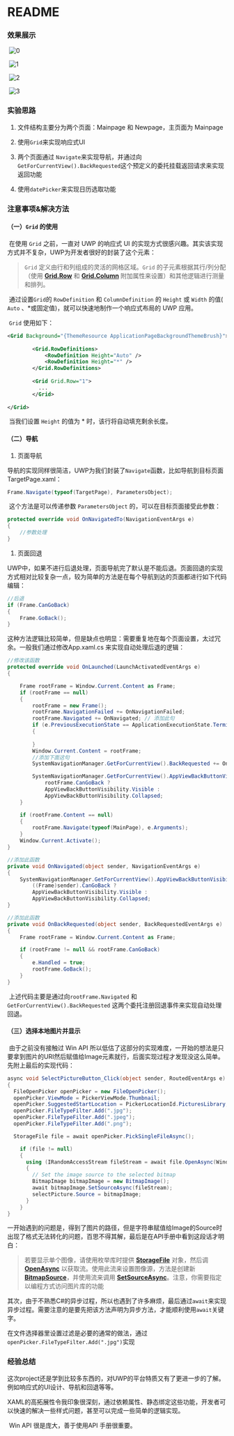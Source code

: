 # README

### 效果展示

​							![0](http://ompnv884d.bkt.clouddn.com/0.JPG)

​							![1](http://ompnv884d.bkt.clouddn.com/1.JPG)

​							![2](http://ompnv884d.bkt.clouddn.com/2.JPG)

​							![3](http://ompnv884d.bkt.clouddn.com/3.JPG)									

### 实验思路

1. 文件结构主要分为两个页面：Mainpage 和 Newpage，主页面为 Mainpage 

2. 使用`Grid`来实现响应式UI

3. 两个页面通过 `Navigate`来实现导航，并通过向`GetForCurrentView().BackRequested`这个预定义的委托挂载返回请求来实现返回功能

4. 使用`datePicker`来实现日历选取功能

### 注意事项&解决方法

#### （一）`Grid` 的使用

​	在使用 `Grid` 之前，一直对 UWP 的响应式 UI 的实现方式很感兴趣。其实该实现方式并不复杂，UWP为开发者很好的封装了这个元素：

> `Grid` 定义由行和列组成的灵活的网格区域。`Grid` 的子元素根据其行/列分配（使用 [**Grid.Row**](https://msdn.microsoft.com/zh-cn/library/windows/apps/windows.ui.xaml.controls.grid.row.aspx)  和 [**Grid.Column**](https://msdn.microsoft.com/zh-cn/library/windows/apps/windows.ui.xaml.controls.grid.column.aspx) 附加属性来设置）和其他逻辑进行测量和排列。

​	通过设置`Grid`的 `RowDefinition` 和 `ColumnDefinition` 的 `Height` 或 `Width` 的值( `Auto` 、*或固定值)，就可以快速地制作一个响应式布局的 UWP 应用。

​	`Grid` 使用如下：

```xml
<Grid Background="{ThemeResource ApplicationPageBackgroundThemeBrush}">
        
        <Grid.RowDefinitions>
            <RowDefinition Height="Auto" />
            <RowDefinition Height="*" />
        </Grid.RowDefinitions>
  		
  		<Grid Grid.Row="1">
          ...  
        </Grid>
  
</Grid>
```

​	当我们设置 `Height` 的值为 * 时，该行将自动填充剩余长度。

#### （二）导航

1.   页面导航

​	导航的实现同样很简洁，UWP为我们封装了`Navigate`函数，比如导航到目标页面TargetPage.xaml：

```c#
Frame.Navigate(typeof(TargetPage), ParametersObject);
```

​	这个方法是可以传递参数 `ParametersObject` 的，可以在目标页面接受此参数：

```c#
protected override void OnNavigatedTo(NavigationEventArgs e)
{
    //参数处理
}
```

1.   页面回退

​	UWP中，如果不进行后退处理，页面导航完了默认是不能后退。页面回退的实现方式相对比较复杂一点，较为简单的方法是在每个导航到达的页面都进行如下代码编辑：

```c#
//后退
if (Frame.CanGoBack)
{
    Frame.GoBack();
}
```

​	这种方法逻辑比较简单，但是缺点也明显：需要重复地在每个页面设置，太过冗余。一般我们通过修改App.xaml.cs 来实现自动处理后退的逻辑：

```c#
//修改该函数
protected override void OnLaunched(LaunchActivatedEventArgs e)
{

    Frame rootFrame = Window.Current.Content as Frame;
    if (rootFrame == null)
    {
        rootFrame = new Frame();
        rootFrame.NavigationFailed += OnNavigationFailed;
        rootFrame.Navigated += OnNavigated; // 添加此句
        if (e.PreviousExecutionState == ApplicationExecutionState.Terminated)
        {
           
        }
        Window.Current.Content = rootFrame;
		//添加下面这句
        SystemNavigationManager.GetForCurrentView().BackRequested += OnBackRequested;

        SystemNavigationManager.GetForCurrentView().AppViewBackButtonVisibility =
            rootFrame.CanGoBack ?
            AppViewBackButtonVisibility.Visible :
            AppViewBackButtonVisibility.Collapsed;
    }

    if (rootFrame.Content == null)
    {
        rootFrame.Navigate(typeof(MainPage), e.Arguments);
    }
    Window.Current.Activate();
}

//添加此函数
private void OnNavigated(object sender, NavigationEventArgs e)
{
    SystemNavigationManager.GetForCurrentView().AppViewBackButtonVisibility =
        ((Frame)sender).CanGoBack ?
        AppViewBackButtonVisibility.Visible :
        AppViewBackButtonVisibility.Collapsed;
}

//添加此函数
private void OnBackRequested(object sender, BackRequestedEventArgs e)
{
    Frame rootFrame = Window.Current.Content as Frame;

    if (rootFrame != null && rootFrame.CanGoBack)
    {
        e.Handled = true;
        rootFrame.GoBack();
    }
}
```

​	上述代码主要是通过向`rootFrame.Navigated` 和`GetForCurrentView().BackRequested` 这两个委托注册回退事件来实现自动处理回退。

#### （三）选择本地图片并显示

​	由于之前没有接触过 Win API 所以低估了这部分的实现难度，一开始的想法是只要拿到图片的URI然后赋值给Image元素就行，后面实现过程才发现没这么简单。先附上最后的实现代码：

```c#
async void SelectPictureButton_Click(object sender, RoutedEventArgs e)
{
  FileOpenPicker openPicker = new FileOpenPicker();
  openPicker.ViewMode = PickerViewMode.Thumbnail;
  openPicker.SuggestedStartLocation = PickerLocationId.PicturesLibrary;
  openPicker.FileTypeFilter.Add(".jpg");
  openPicker.FileTypeFilter.Add(".jpeg");
  openPicker.FileTypeFilter.Add(".png");

  StorageFile file = await openPicker.PickSingleFileAsync();

  	if (file != null)
    {
      using (IRandomAccessStream fileStream = await file.OpenAsync(Windows.Storage.FileAccessMode.Read))
      {
        // Set the image source to the selected bitmap 
        BitmapImage bitmapImage = new BitmapImage();
        await bitmapImage.SetSourceAsync(fileStream);
        selectPicture.Source = bitmapImage;
      }
    }
}
```

​	一开始遇到的问题是，得到了图片的路径，但是字符串赋值给Image的Source时出现了格式无法转化的问题，百思不得其解，最后是在API手册中看到这段话才明白：

> 若要显示单个图像，请使用枚举库时提供 [**StorageFile**](https://msdn.microsoft.com/zh-cn/library/windows/apps/xaml/windows.storage.storagefile.aspx) 对象，然后调 [**OpenAsync**](https://msdn.microsoft.com/zh-cn/library/windows/apps/xaml/br227221.aspx) 以获取流。使用此流来设置图像源，方法是创建新 [**BitmapSource**](https://msdn.microsoft.com/zh-cn/library/windows/apps/xaml/windows.ui.xaml.media.imaging.bitmapsource.aspx)，并使用流来调用 [**SetSourceAsync**](https://msdn.microsoft.com/zh-cn/library/windows/apps/xaml/windows.ui.xaml.media.imaging.bitmapsource.setsourceasync.aspx)。注意，你需要指定以编程方式访问图片库的功能

​	其次，由于不熟悉C#的异步过程，所以也遇到了许多麻烦，最后通过`await`来实现异步过程。需要注意的是要先把该方法声明为异步方法，才能顺利使用`await`关键字。

​	在文件选择器里设置过滤是必要的通常的做法，通过`openPicker.FileTypeFilter.Add(".jpg")`实现

### 经验总结


​	这次project还是学到比较多东西的，对UWP的平台特质又有了更进一步的了解。例如响应式的UI设计、导航和回退等等。

​	XAML的高拓展性令我印象很深刻，通过依赖属性、静态绑定这些功能，开发者可以快速的解决一些样式问题，甚至可以完成一些简单的逻辑实现。

​	Win API 很是庞大，善于使用API 手册很重要。



